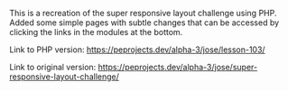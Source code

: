 This is a recreation of the super responsive layout challenge using PHP. Added some simple pages with subtle changes that can be accessed by clicking the links in the modules at the bottom.

Link to PHP version: https://peprojects.dev/alpha-3/jose/lesson-103/

Link to original version: https://peprojects.dev/alpha-3/jose/super-responsive-layout-challenge/